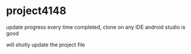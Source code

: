 # project4148
update progress every time completed, clone on any IDE android studio is good

will shotly update the project file
